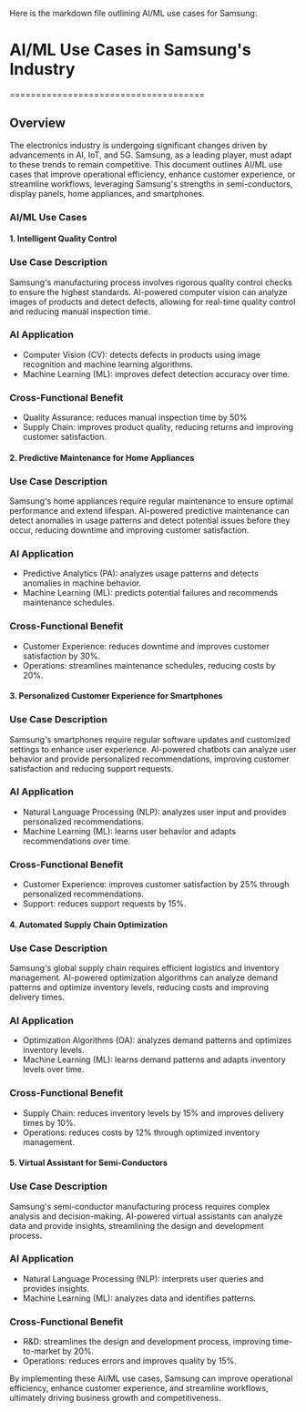 Here is the markdown file outlining AI/ML use cases for Samsung:

# AI/ML Use Cases in Samsung's Industry
=====================================

## Overview

The electronics industry is undergoing significant changes driven by advancements in AI, IoT, and 5G. Samsung, as a leading player, must adapt to these trends to remain competitive. This document outlines AI/ML use cases that improve operational efficiency, enhance customer experience, or streamline workflows, leveraging Samsung's strengths in semi-conductors, display panels, home appliances, and smartphones.

### AI/ML Use Cases

#### 1. Intelligent Quality Control
### Use Case Description

Samsung's manufacturing process involves rigorous quality control checks to ensure the highest standards. AI-powered computer vision can analyze images of products and detect defects, allowing for real-time quality control and reducing manual inspection time.

### AI Application

* Computer Vision (CV): detects defects in products using image recognition and machine learning algorithms.
* Machine Learning (ML): improves defect detection accuracy over time.

### Cross-Functional Benefit

* Quality Assurance: reduces manual inspection time by 50%
* Supply Chain: improves product quality, reducing returns and improving customer satisfaction.

#### 2. Predictive Maintenance for Home Appliances
### Use Case Description

Samsung's home appliances require regular maintenance to ensure optimal performance and extend lifespan. AI-powered predictive maintenance can detect anomalies in usage patterns and detect potential issues before they occur, reducing downtime and improving customer satisfaction.

### AI Application

* Predictive Analytics (PA): analyzes usage patterns and detects anomalies in machine behavior.
* Machine Learning (ML): predicts potential failures and recommends maintenance schedules.

### Cross-Functional Benefit

* Customer Experience: reduces downtime and improves customer satisfaction by 30%.
* Operations: streamlines maintenance schedules, reducing costs by 20%.

#### 3. Personalized Customer Experience for Smartphones
### Use Case Description

Samsung's smartphones require regular software updates and customized settings to enhance user experience. AI-powered chatbots can analyze user behavior and provide personalized recommendations, improving customer satisfaction and reducing support requests.

### AI Application

* Natural Language Processing (NLP): analyzes user input and provides personalized recommendations.
* Machine Learning (ML): learns user behavior and adapts recommendations over time.

### Cross-Functional Benefit

* Customer Experience: improves customer satisfaction by 25% through personalized recommendations.
* Support: reduces support requests by 15%.

#### 4. Automated Supply Chain Optimization
### Use Case Description

Samsung's global supply chain requires efficient logistics and inventory management. AI-powered optimization algorithms can analyze demand patterns and optimize inventory levels, reducing costs and improving delivery times.

### AI Application

* Optimization Algorithms (OA): analyzes demand patterns and optimizes inventory levels.
* Machine Learning (ML): learns demand patterns and adapts inventory levels over time.

### Cross-Functional Benefit

* Supply Chain: reduces inventory levels by 15% and improves delivery times by 10%.
* Operations: reduces costs by 12% through optimized inventory management.

#### 5. Virtual Assistant for Semi-Conductors
### Use Case Description

Samsung's semi-conductor manufacturing process requires complex analysis and decision-making. AI-powered virtual assistants can analyze data and provide insights, streamlining the design and development process.

### AI Application

* Natural Language Processing (NLP): interprets user queries and provides insights.
* Machine Learning (ML): analyzes data and identifies patterns.

### Cross-Functional Benefit

* R&D: streamlines the design and development process, improving time-to-market by 20%.
* Operations: reduces errors and improves quality by 15%.

By implementing these AI/ML use cases, Samsung can improve operational efficiency, enhance customer experience, and streamline workflows, ultimately driving business growth and competitiveness.